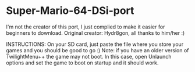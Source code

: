 # Super-Mario-64-DSi-port
I'm not the creator of this port, I just complied to make it easier for beginners to download.
Original creator: Hydr8gon, all thanks to him/her :)

INSTRUCTIONS:
On your SD card, just paste the file where you store your games and you should be good to go :)
Note: if you have an older version of TwilightMenu++ the game may not boot.
      In this case, open Unlaunch options and set the game to boot on startup and it should work.
